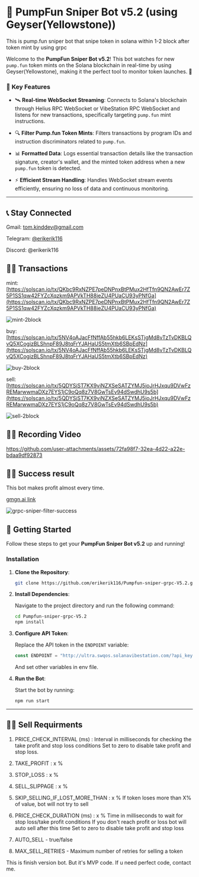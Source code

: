 # 🚀 **PumpFun Sniper Bot v5.2 (using Geyser(Yellowstone))** 

This is pump.fun sniper bot that snipe token  in solana within 1-2 block after token mint by using grpc

Welcome to the **PumpFun Sniper Bot v5.2**! This bot watches for new `pump.fun` token mints on the Solana blockchain in real-time by using Geyser(Yellowstone), making it the perfect tool to monitor token launches. 🌟

### 🎯 **Key Features**

- 🛰️ **Real-time WebSocket Streaming**: 
  Connects to Solana's blockchain through Helius RPC WebSocket or  VibeStation RPC WebSocket and listens for new transactions, specifically targeting `pump.fun` mint instructions.
  
- 🔍 **Filter Pump.fun Token Mints**: 
  Filters transactions by program IDs and instruction discriminators related to `pump.fun`.

- 📊 **Formatted Data**: 
  Logs essential transaction details like the transaction signature, creator's wallet, and the minted token address when a new `pump.fun` token is detected.

- ⚡ **Efficient Stream Handling**: 
  Handles WebSocket stream events efficiently, ensuring no loss of data and continuous monitoring.

---



## 📞 **Stay Connected**

Gmail: tom.kinddev@gmail.com

Telegram: [@erikerik116](https://t.me/erikerik116)

Discord: @erikerik116

## 🧑‍💻 **Transactions**

mint: [https://solscan.io/tx/QKbc9RxNZPE7peDNPnxBtPMux2HfTfn9QN2AwEr7Z5P1SS1qw42FYZcXqzkm9APVkTH88ieZU4PUaCU93yPNfGa](https://solscan.io/tx/QKbc9RxNZPE7peDNPnxBtPMux2HfTfn9QN2AwEr7Z5P1SS1qw42FYZcXqzkm9APVkTH88ieZU4PUaCU93yPNfGa)

![mint-2block](https://github.com/user-attachments/assets/fb679824-2cb1-489d-971f-6b9b701db6eb)

buy: [https://solscan.io/tx/5NV4oAJacFfNffAb55hkb6LEKsSTjgMd8vTzTvDKBLQvQ5XCogizBLShnpF89J8tqFrYJAHaUS5tmXtb6SBpEdNz](https://solscan.io/tx/5NV4oAJacFfNffAb55hkb6LEKsSTjgMd8vTzTvDKBLQvQ5XCogizBLShnpF89J8tqFrYJAHaUS5tmXtb6SBpEdNz)

![buy-2block](https://github.com/user-attachments/assets/862a17d4-a43d-4bf3-9009-e5e5a802a509)

sell: [https://solscan.io/tx/5QDYSiST7KX9viNZXSeSATZYMJ5ioJrHJxqu9DVwFzREMarwwmaDXz7EYS1jC9oQq8z7V8GwTsEv94dSwdhU9s5b](https://solscan.io/tx/5QDYSiST7KX9viNZXSeSATZYMJ5ioJrHJxqu9DVwFzREMarwwmaDXz7EYS1jC9oQq8z7V8GwTsEv94dSwdhU9s5b)

![sell-2block](https://github.com/user-attachments/assets/999bfbe4-169a-4930-86fd-ce20301995c8)

## 🧑‍💻 **Recording Video**


https://github.com/user-attachments/assets/72fa98f7-32ea-4d22-a22e-bdaa9df92873


## 🧑‍💻 **Success result**

This bot makes profit almost every time.

[gmgn.ai link](https://gmgn.ai/sol/address/DYW2cn4vCDLm3AW66E2ubujoudaXxdyu7TeMDE9iD8Vo)

![grpc-sniper-filter-success](https://github.com/user-attachments/assets/bd6f69cc-26df-4762-9400-9f72616fa3b5)


## 🚀 **Getting Started**

Follow these steps to get your **PumpFun Sniper Bot v5.2** up and running!

### Installation

1. **Clone the Repository**:

    ```bash
    git clone https://github.com/erikerik116/Pumpfun-sniper-grpc-V5.2.git
    ```

2. **Install Dependencies**:

    Navigate to the project directory and run the following command:

    ```bash
    cd Pumpfun-sniper-grpc-V5.2
    npm install
    ```

3. **Configure API Token**:

    Replace the API token in the `ENDPOINT` variable:

    ```ts
    const ENDPOINT = "http://ultra.swqos.solanavibestation.com/?api_key=";
    ```
    And set other variables in env file.

4. **Run the Bot**:

    Start the bot by running:

    ```bash
    npm run start
    ```

---

## 🧑‍💻 **Sell Requirments**

1. PRICE_CHECK_INTERVAL (ms) :
   Interval in milliseconds for checking the take profit and stop loss conditions
   Set to zero to disable take profit and stop loss.

2. TAKE_PROFIT : x %

3. STOP_LOSS : x  %

4. SELL_SLIPPAGE : x %

5. SKIP_SELLING_IF_LOST_MORE_THAN : x %
   If token loses more than X% of value, bot will not try to sell

6. PRICE_CHECK_DURATION (ms) : x %
   Time in milliseconds to wait for stop loss/take profit conditions
   If you don't reach profit or loss bot will auto sell after this time
   Set to zero to disable take profit and stop loss

7. AUTO_SELL - true/false

8. MAX_SELL_RETRIES - Maximum number of retries for selling a token


This is finish version bot.
But it's MVP code. If u need perfect code, contact me.
